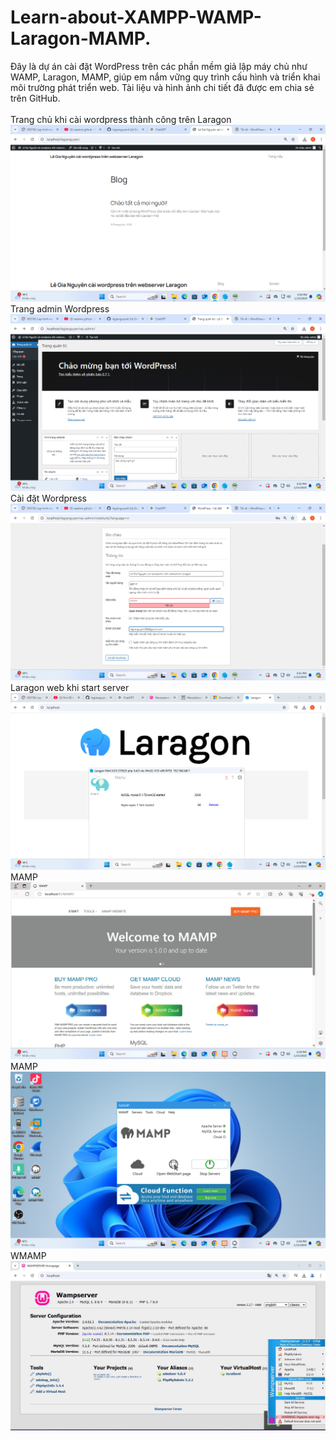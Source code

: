 # Learn-about-XAMPP-WAMP-Laragon-MAMP.
Đây là dự án cài đặt WordPress trên các phần mềm giả lập máy chủ như WAMP, Laragon, MAMP, giúp em nắm vững quy trình cấu hình và triển khai môi trường phát triển web. Tài liệu và hình ảnh chi tiết đã được em chia sẻ trên GitHub.
<br>
<br> Trang chủ khi cài wordpress thành công trên Laragon
![Laragon WordPress](https://raw.githubusercontent.com/legianguyenit/Learn-about-XAMPP-WAMP-Laragon-MAMP./refs/heads/main/images/laragon-index-wp.png)
<br> Trang admin Wordpress
![](https://raw.githubusercontent.com/legianguyenit/Learn-about-XAMPP-WAMP-Laragon-MAMP./refs/heads/main/images/laragon-admin-wp.png)
<br> Cài đặt Wordpress
![](https://github.com/legianguyenit/Learn-about-XAMPP-WAMP-Laragon-MAMP./blob/main/images/laragon-setting-wp.png?raw=true)
<br> Laragon web khi start server
![](https://github.com/legianguyenit/Learn-about-XAMPP-WAMP-Laragon-MAMP./blob/main/images/laragon-web.png?raw=true)
<br> MAMP
![](https://github.com/legianguyenit/Learn-about-XAMPP-WAMP-Laragon-MAMP./blob/main/images/MAMP-WEB.png?raw=true)
<br> MAMP
![](https://github.com/legianguyenit/Learn-about-XAMPP-WAMP-Laragon-MAMP./blob/main/images/MAMP.png?raw=true)
<br> WMAMP
![](https://github.com/legianguyenit/Learn-about-XAMPP-WAMP-Laragon-MAMP./blob/main/images/WAMP.png?raw=true)
